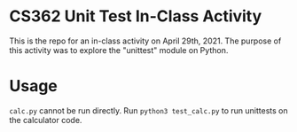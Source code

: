# CS362 Unit Test In-Class Activity
This is the repo for an in-class activity on April 29th, 2021. The purpose of this activity was to explore the "unittest" module on Python.

# Usage
```calc.py``` cannot be run directly. Run ```python3 test_calc.py``` to run unittests on the calculator code. 